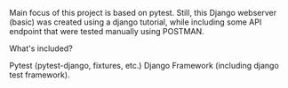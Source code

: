 Main focus of this project is based on pytest.
Still, this Django webserver (basic) was created using a django tutorial, while including some API endpoint that were tested manually using POSTMAN.

What's included?

Pytest (pytest-django, fixtures, etc.)
Django Framework (including django test framework).
